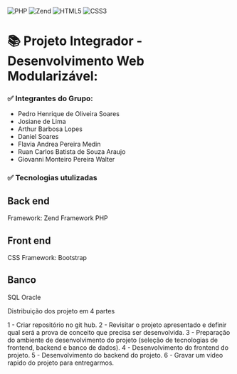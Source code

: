 ![PHP](https://img.shields.io/badge/php-%23777BB4.svg?style=for-the-badge&logo=php&logoColor=white)
![Zend](https://img.shields.io/badge/Zend-fff?style=for-the-badge&logo=zend&logoColor=0679EA)
![HTML5](https://img.shields.io/badge/html5-%23E34F26.svg?style=for-the-badge&logo=html5&logoColor=white)
![CSS3](https://img.shields.io/badge/css3-%231572B6.svg?style=for-the-badge&logo=css3&logoColor=white)

# 📚 Projeto Integrador - Desenvolvimento Web Modularizável:

### ✅ Integrantes do Grupo:
* Pedro Henrique de Oliveira Soares
* Josiane de Lima
* Arthur Barbosa Lopes
* Daniel Soares
* Flavia Andrea Pereira Medin
* Ruan Carlos Batista de Souza Araujo
* Giovanni Monteiro Pereira Walter

### ✅ Tecnologias utulizadas

## Back end
Framework: Zend Framework
PHP

## Front end
CSS
Framework: Bootstrap

## Banco
SQL Oracle

Distribuição dos projeto em 4 partes

1 - Criar repositório no git hub.
2 - Revisitar o projeto apresentado e definir qual será a prova de conceito que precisa ser desenvolvida.
3 - Preparação do ambiente de desenvolvimento do projeto (seleção de tecnologias de frontend, backend e banco de dados).
4 - Desenvolvimento do frontend do projeto.
5 - Desenvolvimento do backend do projeto.
6 - Gravar um vídeo rapido do projeto para entregarmos.
